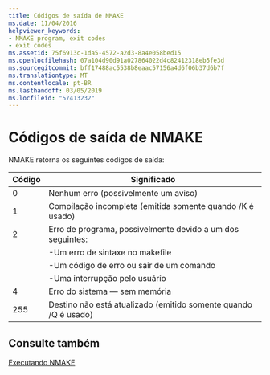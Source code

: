 ```yaml
---
title: Códigos de saída de NMAKE
ms.date: 11/04/2016
helpviewer_keywords:
- NMAKE program, exit codes
- exit codes
ms.assetid: 75f6913c-1da5-4572-a2d3-8a4e058bed15
ms.openlocfilehash: 07a104d90d91a027864022d4c82412318eb5fe3d
ms.sourcegitcommit: bff17488ac5538b8eaac57156a4d6f06b37d6b7f
ms.translationtype: MT
ms.contentlocale: pt-BR
ms.lasthandoff: 03/05/2019
ms.locfileid: "57413232"
---
```

# <a name="exit-codes-from-nmake"></a>Códigos de saída de NMAKE

NMAKE retorna os seguintes códigos de saída:

|Código|Significado|
|----------|-------------|
|0|Nenhum erro (possivelmente um aviso)|
|1|Compilação incompleta (emitida somente quando /K é usado)|
|2|Erro de programa, possivelmente devido a um dos seguintes:|
||-Um erro de sintaxe no makefile|
||-Um código de erro ou sair de um comando|
||-Uma interrupção pelo usuário|
|4|Erro do sistema — sem memória|
|255|Destino não está atualizado (emitido somente quando /Q é usado)|

## <a name="see-also"></a>Consulte também

[Executando NMAKE](../build/running-nmake.md)
